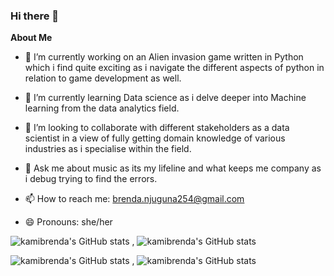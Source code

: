 ### Hi there 👋




**About Me**

- 🔭 I’m currently working on an Alien invasion game written in Python which i find quite exciting as i navigate the different aspects of python in relation to game development as well.
  
- 🌱 I’m currently learning Data science as i delve deeper into Machine learning from the data analytics field.
  
- 👯 I’m looking to collaborate with different stakeholders as a data scientist in a view of fully getting domain knowledge of various industries as i specialise within the field.
  
- 💬 Ask me about music as its my lifeline and what keeps me company as i debug trying to find the errors.
  
- 📫 How to reach me: brenda.njuguna254@gmail.com
  
- 😄 Pronouns: she/her
  


![kamibrenda's GitHub stats](https://github-readme-stats.vercel.app/api?username=kamibrenda&hide=contribs,prs) , ![kamibrenda's GitHub stats](https://github-readme-stats.vercel.app/api?username=kamibrenda&show=reviews,discussions_started,discussions_answered,prs_merged,prs_merged_percentage)



![kamibrenda's GitHub stats](https://github-readme-stats.vercel.app/api?username=kamibrenda&show_icons=true) , ![kamibrenda's GitHub stats](https://github-readme-stats.vercel.app/api?username=kamibrenda&show_icons=true&theme=tokyonight)


